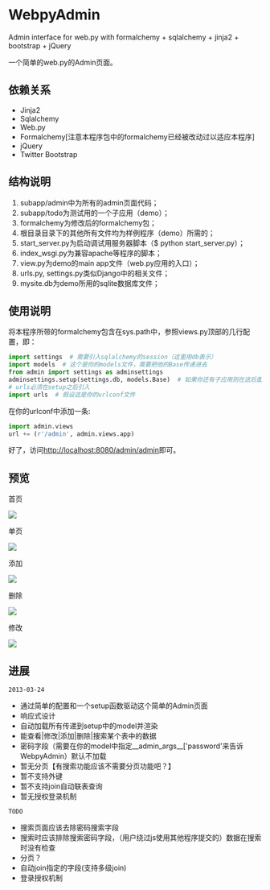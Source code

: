 WebpyAdmin
==========

Admin interface for web.py with formalchemy + sqlalchemy + jinja2 + bootstrap + jQuery

一个简单的web.py的Admin页面。

依赖关系
---------------
    
* Jinja2
* Sqlalchemy
* Web.py
* Formalchemy[注意本程序包中的formalchemy已经被改动过以适应本程序]
* jQuery
* Twitter Bootstrap

结构说明
---------------

1. subapp/admin中为所有的admin页面代码；
2. subapp/todo为测试用的一个子应用（demo）；
3. formalchemy为修改后的formalchemy包；
4. 根目录目录下的其他所有文件均为样例程序（demo）所需的；
5. start_server.py为启动调试用服务器脚本（$ python start_server.py）；
6. index_wsgi.py为兼容apache等程序的脚本；
7. view.py为demo的main app文件（web.py应用的入口）；
8. urls.py, settings.py类似Django中的相关文件；
9. mysite.db为demo所用的sqlite数据库文件；

使用说明
---------------

将本程序所带的formalchemy包含在sys.path中，参照views.py顶部的几行配置，即：

```python
import settings  # 需要引入sqlalchemy的session（这里用db表示）
import models  # 这个是你的models文件，需要把他的Base传递进去
from admin import settings as adminsettings
adminsettings.setup(settings.db, models.Base)  # 如果你还有子应用则在这后面依次加入
# urls必须在setup之后引入
import urls  # 假设这是你的urlconf文件
```

在你的urlconf中添加一条:

```python
import admin.views
url += (r'/admin', admin.views.app)
```

好了，访问<http://localhost:8080/admin/admin>即可。

预览
---------------

首页

![](https://raw.github.com/Shu-Ji/WebpyAdmin/master/doc/home.png)

单页

![](https://raw.github.com/Shu-Ji/WebpyAdmin/master/doc/view.png)

添加

![](https://raw.github.com/Shu-Ji/WebpyAdmin/master/doc/add.png)

删除

![](https://raw.github.com/Shu-Ji/WebpyAdmin/master/doc/del.png)

修改

![](https://raw.github.com/Shu-Ji/WebpyAdmin/master/doc/mod.png)

进展
---------------

`2013-03-24`

* 通过简单的配置和一个setup函数驱动这个简单的Admin页面
* 响应式设计
* 自动加载所有传递到setup中的model并渲染
* 能查看|修改|添加|删除|搜索某个表中的数据
* 密码字段（需要在你的model中指定__admin_args__['password'来告诉WebpyAdmin）默认不加载
* 暂无分页【有搜索功能应该不需要分页功能吧？】
* 暂不支持外键
* 暂不支持join自动联表查询
* 暂无授权登录机制

`TODO`

* 搜索页面应该去除密码搜索字段
* 搜索时应该排除搜索密码字段，（用户绕过js使用其他程序提交的）数据在搜索时没有检查
* 分页？
* 自动join指定的字段(支持多级join)
* 登录授权机制
